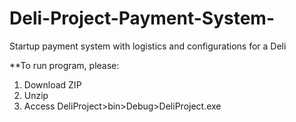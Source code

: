 # Deli-Project-Payment-System-
Startup payment system with logistics and configurations for a Deli

**To run program, please: 
1) Download ZIP 
2) Unzip
3) Access DeliProject>bin>Debug>DeliProject.exe
